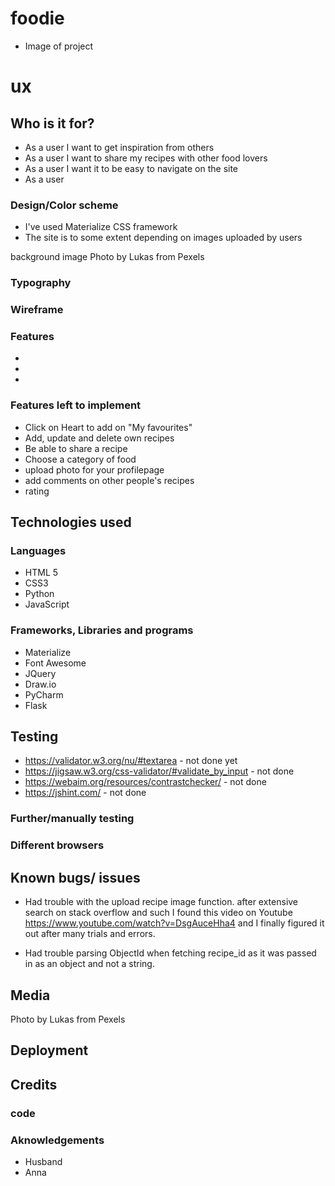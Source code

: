 # foodie
- Image of project

# ux

## Who is it for?
- As a user I want to get inspiration from others
- As a user I want to share my recipes with other food lovers
- As a user I want it to be easy to navigate on the site
- As a user


### Design/Color scheme

- I've used Materialize CSS framework
- The site is to some extent depending on images uploaded by users

background image Photo by Lukas from Pexels

### Typography

### Wireframe

### Features
- 
-
-

### Features left to implement
- Click on Heart to add on "My favourites"
- Add, update and delete own recipes
- Be able to share a recipe
- Choose a category of food
- upload photo for your profilepage
- add comments on other people's recipes
- rating


## Technologies used

### Languages
- HTML 5
- CSS3
- Python
- JavaScript

### Frameworks, Libraries and programs
- Materialize
- Font Awesome
- JQuery
- Draw.io
- PyCharm
- Flask

## Testing

- https://validator.w3.org/nu/#textarea  - not done yet
- https://jigsaw.w3.org/css-validator/#validate_by_input - not done
- https://webaim.org/resources/contrastchecker/ - not done
- https://jshint.com/ - not done



### Further/manually testing

### Different browsers

## Known bugs/ issues

 - Had trouble with the upload recipe image function. 
 after extensive search on stack overflow and such I found this video on Youtube https://www.youtube.com/watch?v=DsgAuceHha4 and I finally figured it out after many trials and errors.

- Had trouble parsing ObjectId when fetching recipe_id as it was passed in as an object and not a string.

## Media

Photo by Lukas from Pexels 
## Deployment

## Credits

### code

### Aknowledgements
- Husband
- Anna